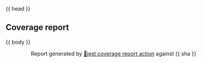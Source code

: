 {{ head }}

## Coverage report

{{ body }}

<p align="right">Report generated by <a href="https://github.com/ArtiomTr/jest-coverage-report-action">🧪jest coverage report action</a> against {{ sha }}</p>
